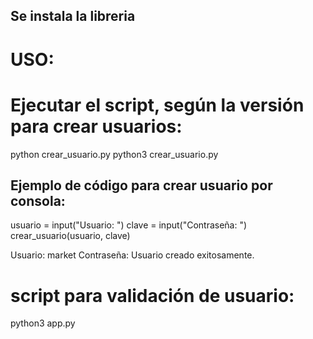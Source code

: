 ## Se instala la libreria 


# USO:
# Ejecutar el script, según la versión para crear usuarios:

python crear_usuario.py
python3 crear_usuario.py

## Ejemplo de código para crear usuario por consola:

usuario = input("Usuario: ")
clave = input("Contraseña: ")
crear_usuario(usuario, clave)

Usuario: market
Contraseña: 
Usuario creado exitosamente.

# script para validación de usuario:

python3 app.py